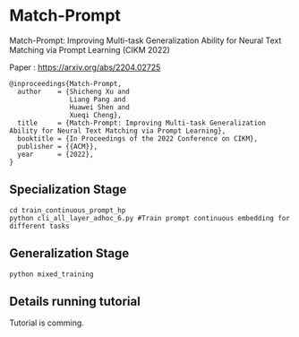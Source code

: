 # Match-Prompt
Match-Prompt: Improving Multi-task Generalization Ability for Neural Text Matching via Prompt Learning (CIKM 2022)

Paper : https://arxiv.org/abs/2204.02725
```
@inproceedings{Match-Prompt,
  author    = {Shicheng Xu and
               Liang Pang and
               Huawei Shen and
               Xueqi Cheng},
  title     = {Match-Prompt: Improving Multi-task Generalization Ability for Neural Text Matching via Prompt Learning},
  booktitle = {In Proceedings of the 2022 Conference on CIKM},
  publisher = {{ACM}},
  year      = {2022},
}
```

## Specialization Stage
```
cd train_continuous_prompt_hp
python cli_all_layer_adhoc_6.py #Train prompt continuous embedding for different tasks
```
## Generalization Stage
```
python mixed_training
```
## Details running tutorial
Tutorial is comming.
